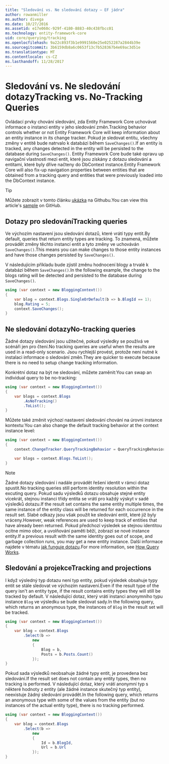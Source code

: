 ```yaml
---
title: "Sledování vs. Ne sledování dotazy – EF jádra"
author: rowanmiller
ms.author: divega
ms.date: 10/27/2016
ms.assetid: e17e060c-929f-4180-8883-40c438fbcc01
ms.technology: entity-framework-core
uid: core/querying/tracking
ms.openlocfilehash: 9a22c893f3b1e9991560e25e0252287a2844b39e
ms.sourcegitcommit: 3b6159db8a6c0653f13c7b528367b4e69ac3d51e
ms.translationtype: MT
ms.contentlocale: cs-CZ
ms.lasthandoff: 11/28/2017
---
```

# <a name="tracking-vs-no-tracking-queries"></a><span data-ttu-id="130a6-102">Sledování vs. Ne sledování dotazy</span><span class="sxs-lookup"><span data-stu-id="130a6-102">Tracking vs. No-Tracking Queries</span></span>

<span data-ttu-id="130a6-103">Ovládací prvky chování sledování, zda Entity Framework Core uchovávat informace o instanci entity v jeho sledování změn.</span><span class="sxs-lookup"><span data-stu-id="130a6-103">Tracking behavior controls whether or not Entity Framework Core will keep information about an entity instance in its change tracker.</span></span> <span data-ttu-id="130a6-104">Pokud je sledovat entitu, všechny změny v entitě bude natrvalo k databázi během `SaveChanges()`.</span><span class="sxs-lookup"><span data-stu-id="130a6-104">If an entity is tracked, any changes detected in the entity will be persisted to the database during `SaveChanges()`.</span></span> <span data-ttu-id="130a6-105">Entity Framework Core bude také opravu up navigační vlastnosti mezi entit, které jsou získány z dotazu sledování a entitami, které byly dříve načteny do DbContext instance.</span><span class="sxs-lookup"><span data-stu-id="130a6-105">Entity Framework Core will also fix-up navigation properties between entities that are obtained from a tracking query and entities that were previously loaded into the DbContext instance.</span></span>

> [!TIP]  
> <span data-ttu-id="130a6-106">Můžete zobrazit v tomto článku [ukázka](https://github.com/aspnet/EntityFramework.Docs/tree/master/samples/core/Querying) na Githubu.</span><span class="sxs-lookup"><span data-stu-id="130a6-106">You can view this article's [sample](https://github.com/aspnet/EntityFramework.Docs/tree/master/samples/core/Querying) on GitHub.</span></span>

## <a name="tracking-queries"></a><span data-ttu-id="130a6-107">Dotazy pro sledování</span><span class="sxs-lookup"><span data-stu-id="130a6-107">Tracking queries</span></span>

<span data-ttu-id="130a6-108">Ve výchozím nastavení jsou sledování dotazů, které vrátí typy entit.</span><span class="sxs-lookup"><span data-stu-id="130a6-108">By default, queries that return entity types are tracking.</span></span> <span data-ttu-id="130a6-109">To znamená, můžete provádět změny těchto instancí entit a tyto změny ve uchováván `SaveChanges()`.</span><span class="sxs-lookup"><span data-stu-id="130a6-109">This means you can make changes to those entity instances and have those changes persisted by `SaveChanges()`.</span></span>

<span data-ttu-id="130a6-110">V následujícím příkladu bude zjistil změnu hodnocení blogy a trvalé k databázi během `SaveChanges()`.</span><span class="sxs-lookup"><span data-stu-id="130a6-110">In the following example, the change to the blogs rating will be detected and persisted to the database during `SaveChanges()`.</span></span>

<!-- [!code-csharp[Main](samples/core/Querying/Querying/Tracking/Sample.cs)] -->
``` csharp
using (var context = new BloggingContext())
{
    var blog = context.Blogs.SingleOrDefault(b => b.BlogId == 1);
    blog.Rating = 5;
    context.SaveChanges();
}
```

## <a name="no-tracking-queries"></a><span data-ttu-id="130a6-111">Ne sledování dotazy</span><span class="sxs-lookup"><span data-stu-id="130a6-111">No-tracking queries</span></span>

<span data-ttu-id="130a6-112">Žádné dotazy sledování jsou užitečné, pokud výsledky se používá ve scénáři jen pro čtení.</span><span class="sxs-lookup"><span data-stu-id="130a6-112">No tracking queries are useful when the results are used in a read-only scenario.</span></span> <span data-ttu-id="130a6-113">Jsou rychlejší provést, protože není nutné k instalaci informace o sledování změn.</span><span class="sxs-lookup"><span data-stu-id="130a6-113">They are quicker to execute because there is no need to setup change tracking information.</span></span>

<span data-ttu-id="130a6-114">Konkrétní dotaz na být ne sledování, můžete zaměnit:</span><span class="sxs-lookup"><span data-stu-id="130a6-114">You can swap an individual query to be no-tracking:</span></span>

<!-- [!code-csharp[Main](samples/core/Querying/Querying/Tracking/Sample.cs?highlight=4)] -->
``` csharp
using (var context = new BloggingContext())
{
    var blogs = context.Blogs
        .AsNoTracking()
        .ToList();
}
```

<span data-ttu-id="130a6-115">Můžete také změnit výchozí nastavení sledování chování na úrovni instance kontextu:</span><span class="sxs-lookup"><span data-stu-id="130a6-115">You can also change the default tracking behavior at the context instance level:</span></span>

<!-- [!code-csharp[Main](samples/core/Querying/Querying/Tracking/Sample.cs?highlight=3)] -->
``` csharp
using (var context = new BloggingContext())
{
    context.ChangeTracker.QueryTrackingBehavior = QueryTrackingBehavior.NoTracking;

    var blogs = context.Blogs.ToList();
}
```

> [!NOTE]  
> <span data-ttu-id="130a6-116">Žádné dotazy sledování i nadále provádět řešení identit v rámci dotaz spustit.</span><span class="sxs-lookup"><span data-stu-id="130a6-116">No tracking queries still perform identity resolution within the excuting query.</span></span> <span data-ttu-id="130a6-117">Pokud sadu výsledků dotazu obsahuje stejné entity vícekrát, stejnou instanci třídy entita se vrátí pro každý výskyt v sadě výsledků dotazu.</span><span class="sxs-lookup"><span data-stu-id="130a6-117">If the result set contains the same entity multiple times, the same instance of the entity class will be returned for each occurrence in the result set.</span></span> <span data-ttu-id="130a6-118">Slabé odkazy jsou však použít ke sledování entit, které již byly vráceny.</span><span class="sxs-lookup"><span data-stu-id="130a6-118">However, weak references are used to keep track of entities that have already been returned.</span></span> <span data-ttu-id="130a6-119">Pokud předchozí výsledek se stejnou identitou ocitne mimo obor, a uvolňování paměti běží, zobrazí se nové instance entity.</span><span class="sxs-lookup"><span data-stu-id="130a6-119">If a previous result with the same identity goes out of scope, and garbage collection runs, you may get a new entity instance.</span></span> <span data-ttu-id="130a6-120">Další informace najdete v tématu [jak funguje dotazu](overview.md).</span><span class="sxs-lookup"><span data-stu-id="130a6-120">For more information, see [How Query Works](overview.md).</span></span>

## <a name="tracking-and-projections"></a><span data-ttu-id="130a6-121">Sledování a projekce</span><span class="sxs-lookup"><span data-stu-id="130a6-121">Tracking and projections</span></span>

<span data-ttu-id="130a6-122">I když výsledný typ dotazu není typ entity, pokud výsledek obsahuje typy entit se stále sledovat ve výchozím nastavení.</span><span class="sxs-lookup"><span data-stu-id="130a6-122">Even if the result type of the query isn't an entity type, if the result contains entity types they will still be tracked by default.</span></span> <span data-ttu-id="130a6-123">V následující dotaz, který vrátí instanci anonymního typu instance `Blog` ve výsledku se bude sledovat sady.</span><span class="sxs-lookup"><span data-stu-id="130a6-123">In the following query, which returns an anonymous type, the instances of `Blog` in the result set will be tracked.</span></span>

<!-- [!code-csharp[Main](samples/core/Querying/Querying/Tracking/Sample.cs?highlight=7)] -->
``` csharp
using (var context = new BloggingContext())
{
    var blog = context.Blogs
        .Select(b =>
            new
            {
                Blog = b,
                Posts = b.Posts.Count()
            });
}
```

<span data-ttu-id="130a6-124">Pokud sada výsledků neobsahuje žádné typy entit, je provedena bez sledování.</span><span class="sxs-lookup"><span data-stu-id="130a6-124">If the result set does not contain any entity types, then no tracking is performed.</span></span> <span data-ttu-id="130a6-125">V následující dotaz, který vrátí anonymní typ s některé hodnoty z entity (ale žádné instance skutečný typ entity), neexistuje žádný sledování provádět.</span><span class="sxs-lookup"><span data-stu-id="130a6-125">In the following query, which returns an anonymous type with some of the values from the entity (but no instances of the actual entity type), there is no tracking performed.</span></span>

<!-- [!code-csharp[Main](samples/core/Querying/Querying/Tracking/Sample.cs)] -->
``` csharp
using (var context = new BloggingContext())
{
    var blog = context.Blogs
        .Select(b =>
            new
            {
                Id = b.BlogId,
                Url = b.Url
            });
}
```
